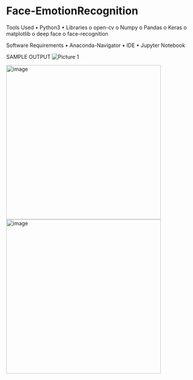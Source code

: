 # Face-EmotionRecognition

Tools Used
•	Python3
•	Libraries
  o	open-cv
  o	Numpy
  o	Pandas
  o	Keras
  o	matplotlib
  o	deep face
  o	face-recognition

Software Requirements
•	Anaconda-Navigator
•	IDE
•	Jupyter Notebook

SAMPLE OUTPUT
![Picture 1](https://user-images.githubusercontent.com/114681230/228611638-afc45471-678d-4589-9b86-ccd2609d02b2.png)

<img width="415" alt="image" src="https://user-images.githubusercontent.com/114681230/228610776-8ed54966-f002-4cce-bd9e-3012c62885e9.png">

<img width="415" alt="image" src="https://user-images.githubusercontent.com/114681230/228609850-2bac505f-7dce-4f16-abc9-5a3fd3df778c.png">
